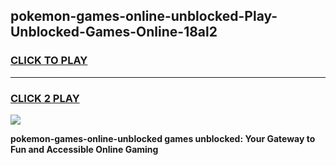 
## pokemon-games-online-unblocked-Play-Unblocked-Games-Online-18al2
<h3>
<a href="https://premium76.site?title=pokemon-games-online-unblocked&ref=25A">CLICK TO PLAY</a></h3>
<hr>

<h3>
<a href="https://premium76.site?title=pokemon-games-online-unblocked&ref=25A">CLICK 2 PLAY</a>
  
</h3>

<a href="https://premium76.site?title=pokemon-games-online-unblocked&ref=25A"><img src="https://clearcache.store/games.png"></a>


**pokemon-games-online-unblocked games unblocked: Your Gateway to Fun and Accessible Online Gaming**
